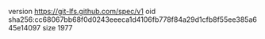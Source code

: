 version https://git-lfs.github.com/spec/v1
oid sha256:cc68067bb68f0d0243eeeca1d4106fb778f84a29d1cfb8f55ee385a645e14097
size 1977
